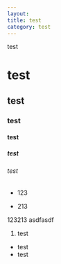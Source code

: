 ```yaml
---
layout: 
title: test
category: test
---
```


test
# test
## test
### test
#### test
##### test
###### test
* 123
 - 213

123213
asdfasdf
 1. test
 * test
 * test
